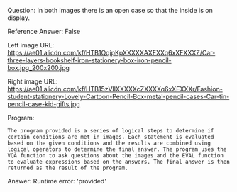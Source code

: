 Question: In both images there is an open case so that the inside is on display.

Reference Answer: False

Left image URL: https://ae01.alicdn.com/kf/HTB1QqipKpXXXXXAXFXXq6xXFXXXZ/Car-three-layers-bookshelf-iron-stationery-box-iron-pencil-box.jpg_200x200.jpg

Right image URL: https://ae01.alicdn.com/kf/HTB15zVlIXXXXXcZXXXXq6xXFXXXr/Fashion-student-stationery-Lovely-Cartoon-Pencil-Box-metal-pencil-cases-Car-tin-pencil-case-kid-gifts.jpg

Program:

```
The program provided is a series of logical steps to determine if certain conditions are met in images. Each statement is evaluated based on the given conditions and the results are combined using logical operators to determine the final answer. The program uses the VQA function to ask questions about the images and the EVAL function to evaluate expressions based on the answers. The final answer is then returned as the result of the program.
```
Answer: Runtime error: 'provided'

